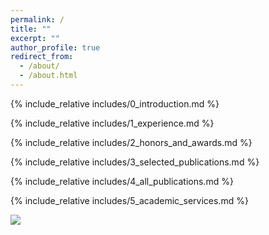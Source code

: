 ```yaml
---
permalink: /
title: ""
excerpt: ""
author_profile: true
redirect_from: 
  - /about/
  - /about.html
---
```


<span class='anchor' id='about-me'></span>

{% include_relative includes/0_introduction.md %}

{% include_relative includes/1_experience.md %}

{% include_relative includes/2_honors_and_awards.md %}

{% include_relative includes/3_selected_publications.md %}

{% include_relative includes/4_all_publications.md %}

{% include_relative includes/5_academic_services.md %}

<a href="https://clustrmaps.com/site/1byg4"  title="Visit tracker"><img src="//www.clustrmaps.com/map_v2.png?d=-zDSAavhko-7FqVgGMmXcQenQGeLW3e_A1KLcKsvnvM&cl=ffffff" /></a>